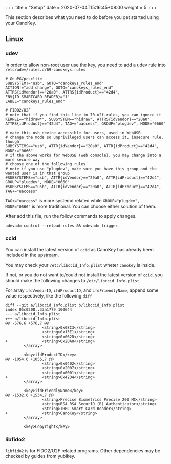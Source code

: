 +++
title = "Setup"
date =  2020-07-04T15:16:45+08:00
weight = 5
+++

This section describes what you need to do before you get started using your CanoKey.

## Linux

### udev

In order to allow non-root user use the key, you need to add a udev rule into `/etc/udev/rules.d/69-canokeys.rules`

```
# GnuPG/pcsclite
SUBSYSTEM!="usb", GOTO="canokeys_rules_end"
ACTION!="add|change", GOTO="canokeys_rules_end"
ATTRS{idVendor}=="20a0", ATTRS{idProduct}=="42d4", ENV{ID_SMARTCARD_READER}="1"
LABEL="canokeys_rules_end"

# FIDO2/U2F
# note that if you find this line in 70-u2f.rules, you can ignore it
KERNEL=="hidraw*", SUBSYSTEM=="hidraw", ATTRS{idVendor}=="20a0", ATTRS{idProduct}=="42d4", TAG+="uaccess", GROUP="plugdev", MODE="0660"

# make this usb device accessible for users, used in WebUSB
# change the mode so unprivileged users can access it, insecure rule, though
SUBSYSTEMS=="usb", ATTR{idVendor}=="20a0", ATTR{idProduct}=="42d4", MODE:="0666"
# if the above works for WebUSB (web console), you may change into a more secure way
# choose one of the following rules
# note if you use "plugdev", make sure you have this group and the wanted user is in that group
#SUBSYSTEMS=="usb", ATTR{idVendor}=="20a0", ATTR{idProduct}=="42d4", GROUP="plugdev", MODE="0660"
#SUBSYSTEMS=="usb", ATTR{idVendor}=="20a0", ATTR{idProduct}=="42d4", TAG+="uaccess"
```

`TAG+="uaccess"` is more systemd related while `GROUP="plugdev", MODE="0660"` is more traditional. You can choose either solution of them.

After add this file, run the follow commands to apply changes.

```
udevadm control --reload-rules && udevadm trigger
```

### ccid

You can install the latest version of `ccid` as CanoKey has already been included in the [upstream](https://salsa.debian.org/rousseau/CCID/-/commit/7a306c8da4872617dbc9a2cf6a8f7e827a6b3c38).

You may check your `/etc/libccid_Info.plist` wheter `canokey` is inside.

If not, or you do not want to/could not install the latest version of `ccid`, you should make the following changes to `/etc/libccid_Info.plist`.

For array `ifdVendorID`, `ifdProductID`, and `ifdFriendlyName`, append some value respectively, like the following `diff`

```
diff --git a/libccid_Info.plist b/libccid_Info.plist
index 05c0208..33a1779 100644
--- a/libccid_Info.plist
+++ b/libccid_Info.plist
@@ -576,6 +576,7 @@
                <string>0x08C3</string>
                <string>0x15E1</string>
                <string>0x062D</string>
+               <string>0x20A0</string>
        </array>
 
        <key>ifdProductID</key>
@@ -1054,6 +1055,7 @@
                <string>0x0402</string>
                <string>0x2007</string>
                <string>0x0001</string>
+               <string>0x42D4</string>
        </array>
 
        <key>ifdFriendlyName</key>
@@ -1532,6 +1534,7 @@
                <string>Precise Biometrics Precise 200 MC</string>
                <string>RSA RSA SecurID (R) Authenticator</string>
                <string>THRC Smart Card Reader</string>
+               <string>CanoKey</string>
        </array>
 
        <key>Copyright</key>
``` 

### libfido2

`libfido2` is for FIDO2/U2F related programs. Other dependencies may be checked by guides from yubikey.
